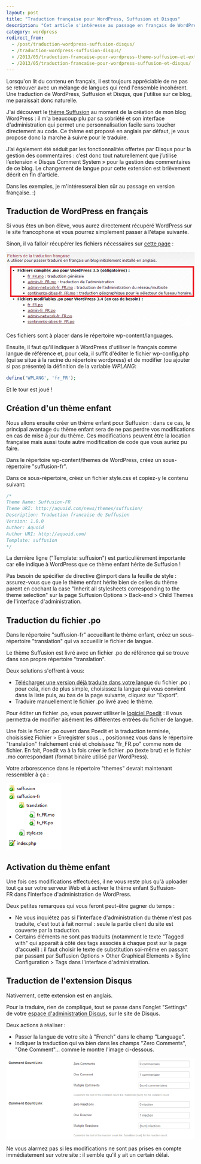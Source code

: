 ```yaml
---
layout: post
title: "Traduction française pour WordPress, Suffusion et Disqus"
description: "Cet article s'intéresse au passage en français de WordPress et, en particulier, du thème Suffusion et de l'extension Disqus. Suivez le guide !"
category: wordpress
redirect_from:
  - /post/traduction-wordpress-suffusion-disqus/
  - /traduction-wordpress-suffusion-disqus/
  - /2013/05/traduction-francaise-pour-wordpress-theme-suffusion-et-extension-disqus/
  - /2013/05/traduction-francaise-pour-wordpress-suffusion-et-disqus/
---
```


Lorsqu'on lit du contenu en français, il est toujours appréciable de ne pas se retrouver avec un mélange de langues qui rend l'ensemble incohérent. Une traduction de WordPress, Suffusion et Disqus, que j'utilise sur ce blog, me paraissait donc naturelle.

J'ai découvert le [thème Suffusion](http://aquoid.com/news/themes/suffusion "Thème Suffusion") au moment de la création de mon blog WordPress : il m'a beaucoup plu par sa sobriété et son interface d'administration qui permet une personnalisation facile sans toucher directement au code. Ce thème est proposé en anglais par défaut, je vous propose donc la marche à suivre pour le traduire.

J’ai également été séduit par les fonctionnalités offertes par Disqus pour la gestion des commentaires : c’est donc tout naturellement que j’utilise l’extension « Disqus Comment System » pour la gestion des commentaires de ce blog. Le changement de langue pour cette extension est brièvement décrit en fin d'article.

Dans les exemples, je m'intéresserai bien sûr au passage en version française. :)

## Traduction de WordPress en français

Si vous êtes un bon élève, vous aurez directement récupéré WordPress sur le site francophone et vous pourrez simplement passer à l'étape suivante.

Sinon, il va falloir récupérer les fichiers nécessaires sur [cette page](http://www.wordpress-fr.net/telechargements "Traduction Wordpress") :

![Téléchargement des fichiers de traduction WordPress](/img/uploads/a_telecharger_wordpress_fr.png)

Ces fichiers sont à placer dans le répertoire wp-content/languages.

Ensuite, il faut qu'il indiquer à WordPress d'utiliser le français comme langue de référence et, pour cela, il suffit d'éditer le fichier wp-config.php (qui se situe à la racine du répertoire wordpress) et de modifier (ou ajouter si pas présente) la définition de la variable *WPLANG*:

```php
define('WPLANG', 'fr_FR');
```

Et le tour est joué !

## Création d'un thème enfant

Nous allons ensuite créer un thème enfant pour Suffusion : dans ce cas, le principal avantage du thème enfant sera de ne pas perdre vos modifications en cas de mise à jour du thème. Ces modifications peuvent être la location française mais aussi toute autre modification de code que vous auriez pu faire.

Dans le répertoire wp-content/themes de WordPress, créez un sous-répertoire "suffusion-fr".

Dans ce sous-répertoire, créez un fichier style.css et copiez-y le contenu suivant:

```css
/*
Theme Name: Suffusion-FR
Theme URI: http://aquoid.com/news/themes/suffusion/
Description: Traduction francaise de Suffusion
Version: 1.0.0
Author: Aquoid
Author URI: http://aquoid.com/
Template: suffusion
*/
```

La dernière ligne ("Template: suffusion") est particulièrement importante car elle indique à WordPress que ce thème enfant hérite de Suffusion !

Pas besoin de spécifier de directive @import dans la feuille de style : assurez-vous que que le thème enfant hérite bien de celles du thème parent en cochant la case "Inherit all stylesheets corresponding to the theme selection" sur la page Suffusion Options > Back-end > Child Themes de l'interface d'administration.

## Traduction du fichier .po

Dans le répertoire "suffusion-fr" accueillant le thème enfant, créez un sous-répertoire "translation" qui va accueillir le fichier de langue.

Le thème Suffusion est livré avec un fichier .po de référence qui se trouve dans son propre répertoire "translation".

Deux solutions s'offrent à vous:

* [Télécharger une version déjà traduite dans votre langue](http://pool.aquoid.com/translations/projects/suffusion "Télécharger une version déjà traduite dans votre langue") du fichier .po : pour cela, rien de plus simple, choisissez la langue qui vous convient dans la liste puis, au bas de la page suivante, cliquez sur "Export".
* Traduire manuellement le fichier .po livré avec le thème.

Pour éditer un fichier .po, vous pouvez utiliser le [logiciel Poedit](http://www.poedit.net/download.php "Logiciel Poedit") : il vous permettra de modifier aisément les différentes entrées du fichier de langue.

Une fois le fichier .po ouvert dans Poedit et la traduction terminée, choisissiez Fichier > Enregistrer sous..., positionnez vous dans le répertoire "translation" fraîchement créé et choisissez "fr_FR.po" comme nom de fichier. En fait, Poedit va à la fois créer le fichier .po (texte brut) et le fichier .mo correspondant (format binaire utilisé par WordPress).

Votre arborescence dans le répertoire "themes" devrait maintenant ressembler à ça :

![Arborescence du répertoire themes](/img/uploads/arborescence_wordpress_themes.png)

## Activation du thème enfant

Une fois ces modifications effectuées, il ne vous reste plus qu'à uploader tout ça sur votre serveur Web et à activer le thème enfant Suffusion-FR dans l'interface d'administration de WordPress.

Deux petites remarques qui vous feront peut-être gagner du temps :

* Ne vous inquiétez pas si l'interface d'administration du thème n'est pas traduite, c'est tout à fait normal : seule la partie client du site est couverte par la traduction.
* Certains éléments ne sont pas traduits (notamment le texte "Tagged with" qui apparaît à côté des tags associés à chaque post sur la page d'accueil) : il faut choisir le texte de substitution soi-même en passant par passant par Suffusion Options > Other Graphical Elements > Byline Configuration > Tags dans l'interface d'administration.

## Traduction de l'extension Disqus

Nativement, cette extension est en anglais.

Pour la traduire, rien de compliqué, tout se passe dans l'onglet "Settings" de votre [espace d'administration Disqus](http://disqus.com/admin/settings/ "Espace d'administration Disqus"), sur le site de Disqus.

Deux actions à réaliser :

* Passer la langue de votre site à "French" dans le champ "Language".
* Indiquer la traduction qui va bien dans les champs "Zero Comments", "One Comment"... comme le montre l'image ci-dessous.

![Elements de traduction de Disqus](/img/uploads/traduction_disqus.png)

Ne vous alarmez pas si les modifications ne sont pas prises en compte immédiatement sur votre site : il semble qu'il y ait un certain délai.
